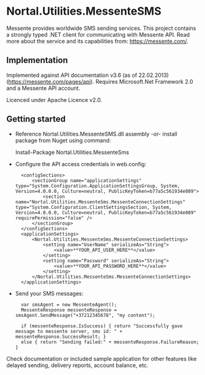 Nortal.Utilities.MessenteSMS
====================================

Messente provides worldwide SMS sending services. This project contains a strongly typed .NET client for communicating with Messente API.
Read more about the service and its capabilities from: https://messente.com/.

Implementation
-----------------
Implemented against API documentation v3.6 (as of 22.02.2013) (https://messente.com/pages/api).
Requires Microsoft.Net Framework 2.0 and a Messente API account.

Licenced under Apache Licence v2.0.

Getting started
---------------

* Reference Nortal.Utilities.MessenteSMS.dll assembly -or- install package from Nuget using command:

	Install-Package Nortal.Utilities.MessenteSms

* Configure the API access credentials in web.config:


		<configSections>
			<sectionGroup name="applicationSettings" type="System.Configuration.ApplicationSettingsGroup, System, Version=4.0.0.0, Culture=neutral, PublicKeyToken=b77a5c561934e089">
				<section name="Nortal.Utilities.MessenteSms.MessenteConnectionSettings" type="System.Configuration.ClientSettingsSection, System, Version=4.0.0.0, Culture=neutral, PublicKeyToken=b77a5c561934e089" requirePermission="false" />
			</sectionGroup>
		</configSections>
		<applicationSettings>
			<Nortal.Utilities.MessenteSms.MessenteConnectionSettings>
				<setting name="UserName" serializeAs="String">
					<value>**YOUR_API_USER_HERE**</value>
				</setting>
				<setting name="Password" serializeAs="String">
					<value>**YOUR_API_PASSWORD_HERE**</value>
				</setting>
			</Nortal.Utilities.MessenteSms.MessenteConnectionSettings>
		</applicationSettings>

* Send your SMS messages:

		var smsAgent = new MessenteAgent();
		MessenteResponse messenteResponse = smsAgent.SendMessage("+37212345678", "my content");
		
		if (messenteResponse.IsSuccess) { return "Successfully gave message to messente server, sms id: " + messenteResponse.SuccessResult; }
		else { return "Sending failed:" + messenteResponse.FailureReason; }

Check documentation or included sample application for other features like delayed sending, delivery reports, account balance, etc.
